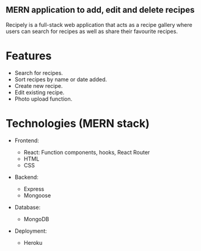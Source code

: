 
 ## MERN application to add, edit and delete recipes 
 Recipely is a full-stack web application that acts as a recipe gallery where users can search for recipes as well as share their favourite recipes. 
 
 # Features
- Search for recipes. 
- Sort recipes by name or date added. 
- Create new recipe.
- Edit existing recipe.
- Photo upload function. 

# Technologies (MERN stack)
- Frontend:
    - React: Function components, hooks, React Router
    - HTML
    - CSS

- Backend:
    - Express
    - Mongoose
    
- Database:
    - MongoDB

- Deployment:
    - Heroku
 
